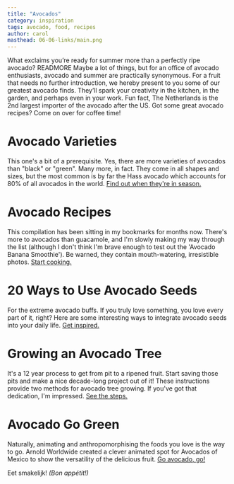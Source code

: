 ```yaml
---
title: "Avocados"
category: inspiration
tags: avocado, food, recipes
author: carol
masthead: 06-06-links/main.png
---
```


What exclaims you’re ready for summer more than a perfectly ripe avocado? READMORE Maybe a lot of things, but for an office of avocado enthusiasts, avocado and summer are practically synonymous. For a fruit that needs no further introduction, we hereby present to you some of our greatest avocado finds. They’ll spark your creativity in the kitchen, in the garden, and perhaps even in your work. Fun fact, The Netherlands is the 2nd largest importer of the avocado after the US. Got some great avocado recipes? Come on over for coffee time!

# Avocado Varieties
This one's a bit of a prerequisite. Yes, there are more varieties of avocados than "black" or "green". Many more, in fact. They come in all shapes and sizes, but the most common is by far the Hass avocado which accounts for 80% of all avocados in the world. [Find out when they're in season.](http://www.foodrepublic.com/2012/10/18/know-your-avocado-varieties-and-when-theyre-season)

# Avocado Recipes
This compilation has been sitting in my bookmarks for months now. There's more to avocados than guacamole, and I'm slowly making my way through the list (although I don't think I'm brave enough to test out the 'Avocado Banana Smoothie'). Be warned, they contain mouth-watering, irresistible photos. [Start cooking.](http://www.buzzfeed.com/tashweenali/super-easy-avocado-recipes)

# 20 Ways to Use Avocado Seeds
For the extreme avocado buffs. If you truly love something, you love every part of it, right? Here are some interesting ways to integrate avocado seeds into your daily life. [Get inspired.](http://www.squidoo.com/avocado-seed)

# Growing an Avocado Tree
It's a 12 year process to get from pit to a ripened fruit. Start saving those pits and make a nice decade-long project out of it! These instructions provide two methods for avocado tree growing. If you've got that dedication, I'm impressed. [See the steps.](http://www.instructables.com/id/Another-Growing-an-Avocado-12-years-in-the-making/)

# Avocado Go Green
Naturally, animating and anthropomorphising the foods you love is the way to go. Arnold Worldwide created a clever animated spot for Avocados of Mexico to show the versatility of the delicious fruit. [Go avocado, go!](http://vimeo.com/78830727)

Eet smakelijk! _(Bon appétit!)_